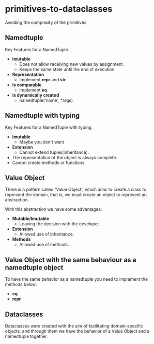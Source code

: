 # primitives-to-dataclasses
Avoiding the complexity of the primitives


## Namedtuple
Key Features for a NamedTuple.
* **Imutable**
  * Does not allow receiving new values by assignment.
  * Keeps the same state until the end of execution.
* **Representation**
  * Implement __repr__ and __str__
* **Is comparable**
  * Implement __eq__
* **Is dynamically created**
  * namedtuple('name', *args)
  
## Namedtuple with typing
Key Features for a NamedTuple with typing.
* **Imutable**
  * Maybe you don't want
* **Extension**
  * Cannot extend tuples(inheritance).
* The representation of the object is always complete.
* Cannot create methods or functions.

## Value Object
There is a pattern called 'Value Object', which aims to create a class to represent the domain, that is, we must create an object to represent an abstraction.

With this abstraction we have some advantages:
* **Mutable/Imutable**
  * Leaving the decision with the developer.
* **Extension**
  * Allowed use of inheritance.
* **Methods**
  * Allowed use of methods.


## Value Object with the same behaviour as a namedtuple object
To have the same behavior as a namedtuple you need to implement the methods below:
* **__eq__**
* **__repr__**


## Dataclasses
Dataclasses were created with the aim of facilitating domain-specific objects, and through them we have the behavior of a Value Object and a namedtuple together.
